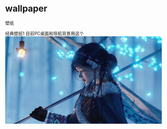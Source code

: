 # wallpaper
壁纸

经典壁纸1 目前PC桌面和导航背景用这个
<img src="https://raw.githubusercontent.com/mickeywaley/wallpaper/refs/heads/main/pc/3.jpg" alt="" border="0" />
